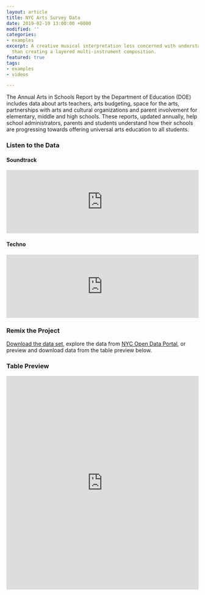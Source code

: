 ```yaml
---
layout: article
title: NYC Arts Survey Data
date: 2019-02-19 13:00:00 +0000
modified: ''
categories:
- examples
excerpt: A creative musical interpretation less concerned with understanding the data
  than creating a layered multi-instrument composition.
featured: true
tags:
- examples
- videos

---
```

The Annual Arts in Schools Report by the Department of Education (DOE) includes data about arts teachers, arts budgeting, space for the arts, partnerships with arts and cultural organizations and parent involvement for elementary, middle and high schools. These reports, updated annually, help school administrators, parents and students understand how their schools are progressing towards offering universal arts education to all students.

### Listen to the Data

#### Soundtrack

<iframe width="100%" height="166" scrolling="no" frameborder="no" allow="autoplay" src="https://w.soundcloud.com/player/?url=https%3A//api.soundcloud.com/tracks/579081780&color=%23f57c00&auto_play=false&hide_related=false&show_comments=true&show_user=true&show_reposts=false&show_teaser=true"></iframe>

#### Techno

<iframe width="100%" height="166" scrolling="no" frameborder="no" allow="autoplay" src="https://w.soundcloud.com/player/?url=https%3A//api.soundcloud.com/tracks/579081762&color=%23f57c00&auto_play=false&hide_related=false&show_comments=true&show_user=true&show_reposts=false&show_teaser=true"></iframe>

### Remix the Project

[Download the data set](https://drive.google.com/open?id=149QhvDnUNS1FnhU7g8Ir8UxFALvV6Z1C "NYC Art Survey Data"), explore the data from [NYC Open Data Portal](https://data.cityofnewyork.us/Education/2017-2018-Arts-Survey-Data/475h-cg5t "NYC Art Survey Data"), or preview and download data from the table preview below.

### Table Preview

<iframe width="100%" height="560" title="2017-2018 Arts Survey Data" src="https://data.cityofnewyork.us/w/475h-cg5t/25te-f2tw?cur=qgqOT-7soOI&from=root" frameborder="0" scrolling="no"><a href="https://data.cityofnewyork.us/Education/2017-2018-Arts-Survey-Data/475h-cg5t" title="2017-2018 Arts Survey Data" target="_blank">2017-2018 Arts Survey Data</a></iframe>